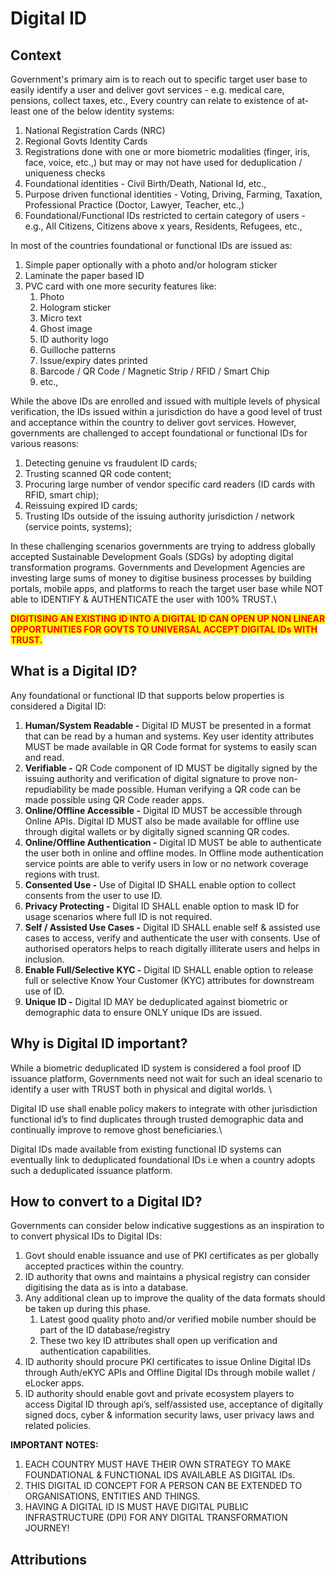 # Digital ID

## Context

Government's primary aim is to reach out to specific target user base to easily identify a user and deliver govt services - e.g. medical care, pensions, collect taxes, etc., Every country can relate to existence of at-least one of the below identity systems:

1. National Registration Cards (NRC)
2. Regional Govts Identity Cards
3. Registrations done with one or more biometric modalities (finger, iris, face, voice, etc.,) but may or may not have used for deduplication / uniqueness checks
4. Foundational identities - Civil Birth/Death, National Id, etc.,
5. Purpose driven functional identities - Voting, Driving, Farming, Taxation, Professional Practice (Doctor, Lawyer, Teacher, etc.,)
6. Foundational/Functional IDs restricted to certain category of users - e.g., All Citizens, Citizens above x years, Residents, Refugees, etc.,

In most of the countries foundational or functional IDs are issued as:

1. Simple paper optionally with a photo and/or hologram sticker&#x20;
2. Laminate the paper based ID
3. PVC card with one more security features like:
   1. Photo
   2. Hologram sticker
   3. Micro text
   4. Ghost image
   5. ID authority logo
   6. Guilloche patterns
   7. Issue/expiry dates printed
   8. Barcode / QR Code / Magnetic Strip / RFID / Smart Chip
   9. etc.,

While the above IDs are enrolled and issued with multiple levels of physical verification, the IDs issued within a jurisdiction do have a good level of trust and acceptance within the country to deliver govt services. However, governments are challenged to accept foundational or functional IDs for various reasons:

1. Detecting genuine vs fraudulent ID cards;
2. Trusting scanned QR code content;
3. Procuring large number of  vendor specific card readers (ID cards with RFID, smart chip);
4. Reissuing expired ID cards;
5. Trusting IDs outside of the issuing authority jurisdiction / network (service points, systems);

In these challenging scenarios governments are trying to address globally accepted Sustainable Development Goals (SDGs) by adopting digital transformation programs. Governments and Development Agencies are investing large sums of money to digitise business processes by building portals, mobile apps, and platforms to reach the target user base while NOT able to IDENTIFY & AUTHENTICATE the user with 100% TRUST.\


<mark style="color:red;">**DIGITISING AN EXISTING ID INTO A DIGITAL ID CAN OPEN UP NON LINEAR OPPORTUNITIES FOR GOVTS TO UNIVERSAL ACCEPT DIGITAL IDs WITH TRUST.**</mark>

## What is a Digital ID?

Any foundational or functional ID that supports below properties is considered a Digital ID:

1. **Human/System Readable -** Digital ID MUST be presented in a format that can be read by a human and systems. Key user identity attributes MUST be made available in QR Code format for systems to easily scan and read.
2. **Verifiable -** QR Code component of ID MUST be digitally signed by the issuing authority and verification of digital signature to prove non-repudiability be made possible. Human verifying a QR code can be made possible using QR Code reader apps.
3. **Online/Offline Accessible -** Digital ID MUST be accessible through Online APIs. Digital ID MUST also be made available for offline use through digital wallets or by digitally signed scanning QR codes.
4. **Online/Offline Authentication -** Digital ID MUST be able to authenticate the user both in online and offline modes. In Offline mode authentication service points are able to verify users in low or no network coverage regions with trust.
5. **Consented Use -** Use of Digital ID SHALL enable option to collect consents from the user to use ID.
6. **Privacy Protecting -** Digital ID SHALL enable option to mask ID for usage scenarios where full ID is not required.
7. **Self / Assisted Use Cases -** Digital ID SHALL enable self & assisted use cases to access, verify and authenticate the user with consents. Use of authorised operators helps to reach digitally illiterate users and helps in inclusion.&#x20;
8. **Enable Full/Selective KYC -** Digital ID SHALL enable option to release full or selective Know Your Customer (KYC) attributes for downstream use of ID.
9. **Unique ID -** Digital ID MAY be deduplicated against biometric or demographic data to ensure ONLY unique IDs are issued.&#x20;

## Why is Digital ID important?

While a biometric deduplicated ID system is considered a fool proof ID issuance platform, Governments need not wait for such an ideal scenario to identify a user with TRUST both in physical and digital worlds. \


Digital ID use shall enable policy makers to integrate with other jurisdiction functional id’s to find duplicates through trusted demographic data and continually improve to remove ghost beneficiaries.\


Digital IDs made available from existing functional ID systems can eventually link to deduplicated foundational IDs i.e when a country adopts such a deduplicated issuance platform.

## How to convert to a Digital ID?

Governments can consider below indicative suggestions as an inspiration to to convert physical IDs to Digital IDs:

1. Govt should enable issuance and use of PKI certificates as per globally accepted practices within the country.
2. ID authority that owns and maintains a physical registry can consider digitising the data as is into a database.
3. Any additional clean up to improve the quality of the data formats should be taken up during this phase.
   1. Latest good quality photo and/or verified mobile number should be part of the ID database/registry
   2. These two key ID attributes shall open up verification and authentication capabilities.
4. ID authority should procure PKI certificates to issue Online Digital IDs through Auth/eKYC APIs and Offline Digital IDs through mobile wallet / eLocker apps.
5. ID authority should enable govt and private ecosystem players to access Digital ID through api’s, self/assisted use, acceptance of digitally signed docs, cyber & information security laws, user privacy laws and related policies.

**IMPORTANT NOTES:**&#x20;

1. EACH COUNTRY MUST HAVE THEIR OWN STRATEGY TO MAKE FOUNDATIONAL & FUNCTIONAL IDS AVAILABLE AS DIGITAL IDs.&#x20;
2. THIS DIGITAL ID CONCEPT FOR A PERSON CAN BE EXTENDED TO ORGANISATIONS, ENTITIES AND THINGS.
3. HAVING A DIGITAL ID IS MUST HAVE DIGITAL PUBLIC INFRASTRUCTURE (DPI) FOR ANY DIGITAL TRANSFORMATION JOURNEY!

## Attributions
